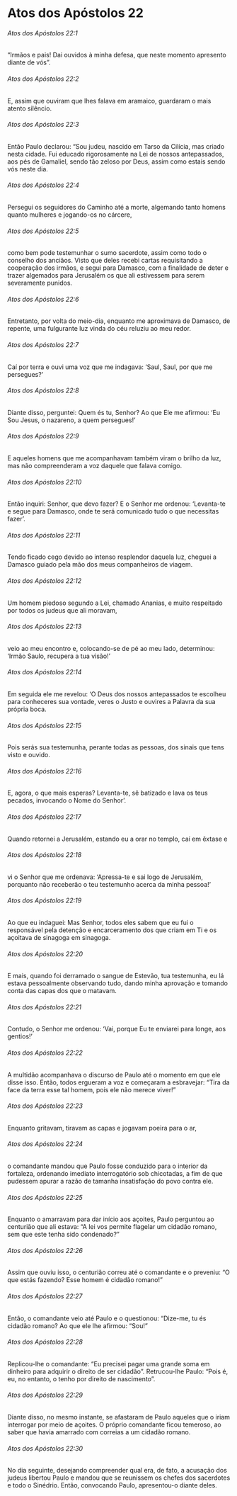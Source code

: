 # Atos dos Apóstolos 22

###### Atos dos Apóstolos 22:1

“Irmãos e pais! Dai ouvidos à minha defesa, que neste momento apresento diante de vós”.

###### Atos dos Apóstolos 22:2

E, assim que ouviram que lhes falava em aramaico, guardaram o mais atento silêncio.

###### Atos dos Apóstolos 22:3

Então Paulo declarou: “Sou judeu, nascido em Tarso da Cilícia, mas criado nesta cidade. Fui educado rigorosamente na Lei de nossos antepassados, aos pés de Gamaliel, sendo tão zeloso por Deus, assim como estais sendo vós neste dia.

###### Atos dos Apóstolos 22:4

Persegui os seguidores do Caminho até a morte, algemando tanto homens quanto mulheres e jogando-os no cárcere,

###### Atos dos Apóstolos 22:5

como bem pode testemunhar o sumo sacerdote, assim como todo o conselho dos anciãos. Visto que deles recebi cartas requisitando a cooperação dos irmãos, e segui para Damasco, com a finalidade de deter e trazer algemados para Jerusalém os que ali estivessem para serem severamente punidos.

###### Atos dos Apóstolos 22:6

Entretanto, por volta do meio-dia, enquanto me aproximava de Damasco, de repente, uma fulgurante luz vinda do céu reluziu ao meu redor.

###### Atos dos Apóstolos 22:7

Caí por terra e ouvi uma voz que me indagava: ‘Saul, Saul, por que me persegues?’

###### Atos dos Apóstolos 22:8

Diante disso, perguntei: Quem és tu, Senhor? Ao que Ele me afirmou: ‘Eu Sou Jesus, o nazareno, a quem persegues!’

###### Atos dos Apóstolos 22:9

E aqueles homens que me acompanhavam também viram o brilho da luz, mas não compreenderam a voz daquele que falava comigo.

###### Atos dos Apóstolos 22:10

Então inquiri: Senhor, que devo fazer? E o Senhor me ordenou: ‘Levanta-te e segue para Damasco, onde te será comunicado tudo o que necessitas fazer’.

###### Atos dos Apóstolos 22:11

Tendo ficado cego devido ao intenso resplendor daquela luz, cheguei a Damasco guiado pela mão dos meus companheiros de viagem.

###### Atos dos Apóstolos 22:12

Um homem piedoso segundo a Lei, chamado Ananias, e muito respeitado por todos os judeus que ali moravam,

###### Atos dos Apóstolos 22:13

veio ao meu encontro e, colocando-se de pé ao meu lado, determinou: ‘Irmão Saulo, recupera a tua visão!’

###### Atos dos Apóstolos 22:14

Em seguida ele me revelou: ‘O Deus dos nossos antepassados te escolheu para conheceres sua vontade, veres o Justo e ouvires a Palavra da sua própria boca.

###### Atos dos Apóstolos 22:15

Pois serás sua testemunha, perante todas as pessoas, dos sinais que tens visto e ouvido.

###### Atos dos Apóstolos 22:16

E, agora, o que mais esperas? Levanta-te, sê batizado e lava os teus pecados, invocando o Nome do Senhor’.

###### Atos dos Apóstolos 22:17

Quando retornei a Jerusalém, estando eu a orar no templo, caí em êxtase e

###### Atos dos Apóstolos 22:18

vi o Senhor que me ordenava: ‘Apressa-te e sai logo de Jerusalém, porquanto não receberão o teu testemunho acerca da minha pessoa!’

###### Atos dos Apóstolos 22:19

Ao que eu indaguei: Mas Senhor, todos eles sabem que eu fui o responsável pela detenção e encarceramento dos que criam em Ti e os açoitava de sinagoga em sinagoga.

###### Atos dos Apóstolos 22:20

E mais, quando foi derramado o sangue de Estevão, tua testemunha, eu lá estava pessoalmente observando tudo, dando minha aprovação e tomando conta das capas dos que o matavam.

###### Atos dos Apóstolos 22:21

Contudo, o Senhor me ordenou: ‘Vai, porque Eu te enviarei para longe, aos gentios!’

###### Atos dos Apóstolos 22:22

A multidão acompanhava o discurso de Paulo até o momento em que ele disse isso. Então, todos ergueram a voz e começaram a esbravejar: “Tira da face da terra esse tal homem, pois ele não merece viver!”

###### Atos dos Apóstolos 22:23

Enquanto gritavam, tiravam as capas e jogavam poeira para o ar,

###### Atos dos Apóstolos 22:24

o comandante mandou que Paulo fosse conduzido para o interior da fortaleza, ordenando imediato interrogatório sob chicotadas, a fim de que pudessem apurar a razão de tamanha insatisfação do povo contra ele.

###### Atos dos Apóstolos 22:25

Enquanto o amarravam para dar início aos açoites, Paulo perguntou ao centurião que ali estava: “A lei vos permite flagelar um cidadão romano, sem que este tenha sido condenado?”

###### Atos dos Apóstolos 22:26

Assim que ouviu isso, o centurião correu até o comandante e o preveniu: “O que estás fazendo? Esse homem é cidadão romano!”

###### Atos dos Apóstolos 22:27

Então, o comandante veio até Paulo e o questionou: “Dize-me, tu és cidadão romano? Ao que ele lhe afirmou: “Sou!”

###### Atos dos Apóstolos 22:28

Replicou-lhe o comandante: “Eu precisei pagar uma grande soma em dinheiro para adquirir o direito de ser cidadão”. Retrucou-lhe Paulo: “Pois é, eu, no entanto, o tenho por direito de nascimento”.

###### Atos dos Apóstolos 22:29

Diante disso, no mesmo instante, se afastaram de Paulo aqueles que o iriam interrogar por meio de açoites. O próprio comandante ficou temeroso, ao saber que havia amarrado com correias a um cidadão romano.

###### Atos dos Apóstolos 22:30

No dia seguinte, desejando compreender qual era, de fato, a acusação dos judeus libertou Paulo e mandou que se reunissem os chefes dos sacerdotes e todo o Sinédrio. Então, convocando Paulo, apresentou-o diante deles.

